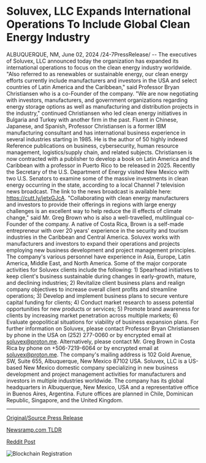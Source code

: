 # Soluvex, LLC Expands International Operations To Include Global Clean Energy Industry

ALBUQUERQUE, NM, June 02, 2024 /24-7PressRelease/ -- The executives of Soluvex, LLC announced today the organization has expanded its international operations to focus on the clean energy industry worldwide. "Also referred to as renewables or sustainable energy, our clean energy efforts currently include manufacturers and investors in the USA and select countries of Latin America and the Caribbean," said Professor Bryan Christiansen who is a co-Founder of the company.   "We are now negotiating with investors, manufacturers, and government organizations regarding energy storage options as well as manufacturing and distribution projects in the industry," continued Christiansen who led clean energy initiatives in Bulgaria and Turkey with another firm in the past.  Fluent in Chinese, Japanese, and Spanish, Professor Christiansen is a former IBM manufacturing consultant and has international business experience in several industries starting in 1985. He is the author of 50 highly indexed Reference publications on business, cybersecurity, human resource management, logistics/supply chain, and related subjects. Christiansen is now contracted with a publisher to develop a book on Latin America and the Caribbean with a professor in Puerto Rico to be released in 2025.  Recently the Secretary of the U.S. Department of Energy visited New Mexico with two U.S. Senators to examine some of the massive investments in clean energy occurring in the state, according to a local Channel 7 television news broadcast. The link to the news broadcast is available here: https://cutt.ly/jetxGJcA.  "Collaborating with clean energy manufacturers and investors to provide their offerings in regions with large energy challenges is an excellent way to help reduce the ill effects of climate change," said Mr. Greg Brown who is also a well-travelled, multilingual co-Founder of the company. A native of Costa Rica, Brown is a self-made entrepreneur with over 20 years' experience in the security and tourism industries in the Caribbean and Central America.  Soluvex works with manufacturers and investors to expand their operations and projects employing new business development and project management principles. The company's various personnel have experience in Asia, Europe, Latin America, Middle East, and North America.  Some of the major corporate activities for Soluvex clients include the following: 1) Spearhead initiatives to keep client's business sustainable during changes in early-growth, mature, and declining industries; 2) Revitalize client business plans and realign company objectives to increase overall client profits and streamline operations; 3) Develop and implement business plans to secure venture capital funding for clients; 4) Conduct market research to assess potential opportunities for new products or services; 5) Promote brand awareness for clients by increasing market penetration across multiple markets; 6) Evaluate geopolitical situations for viability of business expansion plans.  For further information on Soluvex, please contact Professor Bryan Christiansen by phone in the USA on (252) 277-0060 or by encrypted email at soluvex@proton.me. Alternatively, please contact Mr. Greg Brown in Costa Rica by phone on +506-7219-6064 or by encrypted email at soluvex@proton.me. The company's mailing address is 102 Gold Avenue, SW, Suite 655, Albuquerque, New Mexico 87102 USA.  Soluvex, LLC is a US-based New Mexico domestic company specializing in new business development and project management activities for manufacturers and investors in multiple industries worldwide. The company has its global headquarters in Albuquerque, New Mexico, USA and a representative office in Buenos Aires, Argentina. Future offices are planned in Chile, Dominican Republic, Singapore, and the United Kingdom. 

---

[Original/Source Press Release](https://www.24-7pressrelease.com/press-release/511134/soluvex-llc-expands-international-operations-to-include-global-clean-energy-industry)
                    

[Newsramp.com TLDR](None) 



[Reddit Post](https://www.reddit.com/r/StartupBusinessNews/comments/1d70na4/soluvex_llc_expands_international_operations_to/) 



![Blockchain Registration](https://cdn.newsramp.app/24-7PressRelease/qrcode/246/2/taro4_S_.webp)